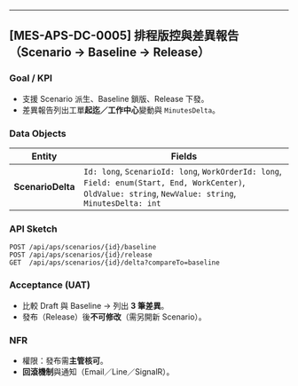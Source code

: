 ---

## [MES-APS-DC-0005] 排程版控與差異報告（Scenario → Baseline → Release）

### Goal / KPI
- 支援 Scenario 派生、Baseline 鎖版、Release 下發。
- 差異報告列出工單**起迄／工作中心**變動與 `MinutesDelta`。

### Data Objects
| Entity | Fields |
|---|---|
| **ScenarioDelta** | `Id: long`, `ScenarioId: long`, `WorkOrderId: long`, `Field: enum(Start, End, WorkCenter)`, `OldValue: string`, `NewValue: string`, `MinutesDelta: int` |

### API Sketch
```http
POST /api/aps/scenarios/{id}/baseline
POST /api/aps/scenarios/{id}/release
GET  /api/aps/scenarios/{id}/delta?compareTo=baseline
```

### Acceptance (UAT)
- 比較 Draft 與 Baseline → 列出 **3 筆差異**。
- 發布（Release）後**不可修改**（需另開新 Scenario）。

### NFR
- 權限：發布需**主管核可**。
- **回滾機制**與通知（Email／Line／SignalR）。
